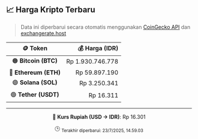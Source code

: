 

<!-- HARGA_KRIPTO -->
## 📈 Harga Kripto Terbaru

> Data ini diperbarui secara otomatis menggunakan [CoinGecko API](https://www.coingecko.com/) dan [exchangerate.host](https://exchangerate.host/)

<div align="center">

| 🪙 Token | 💰 Harga (IDR) |
|:------:|---------------:|
| 🟠 **Bitcoin (BTC)**   | Rp 1.930.746.778 |
| 🔵 **Ethereum (ETH)**  | Rp 59.897.190 |
| 🟣 **Solana (SOL)**    | Rp 3.250.341 |
| 🟢 **Tether (USDT)**   | Rp 16.311 |

---

💱 **Kurs Rupiah (USD → IDR)**: Rp 16.301

🕒 <sub>Terakhir diperbarui: 23/7/2025, 14.59.03</sub>

</div>
<!-- /HARGA_KRIPTO -->